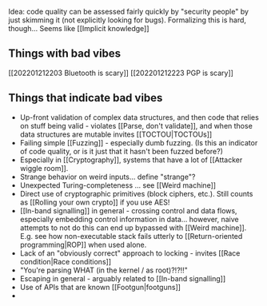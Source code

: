 Idea: code quality can be assessed fairly quickly by "security people" by just skimming it (not explicitly looking for bugs). Formalizing this is hard, though... Seems like [[Implicit knowledge]]

## Things with bad vibes

[[202201212203 Bluetooth is scary]]
[[202201212223 PGP is scary]]

## Things that indicate bad vibes
- Up-front validation of complex data structures, and then code that relies on stuff being valid - violates [[Parse, don't validate]], and when those data structures are mutable invites [[TOCTOU|TOCTOUs]] 
- Failing simple [[Fuzzing]] - especially dumb fuzzing. (Is this an indicator of code quality, or is it just that it hasn't been fuzzed before?)
- Especially in [[Cryptography]], systems that have a lot of [[Attacker wiggle room]].
- Strange behavior on weird inputs... define "strange"?
- Unexpected Turing-completeness ... see [[Weird machine]]
- Direct use of cryptographic primitives (block ciphers, etc.). Still counts as [[Rolling your own crypto]] if you use AES!
- [[In-band signalling]] in general - crossing control and data flows, especially embedding control information in data... however, naive attempts to not do this can end up bypassed with [[Weird machine]]. E.g. see how non-executable stack fails utterly to [[Return-oriented programming|ROP]] when used alone.
- Lack of an "obviously correct" approach to locking - invites [[Race condition|Race conditions]]
- "You're parsing WHAT (in the kernel / as root)?!?!!"
- Escaping in general - arguably related to [[In-band signalling]]
- Use of APIs that are known [[Footgun|footguns]]
- 